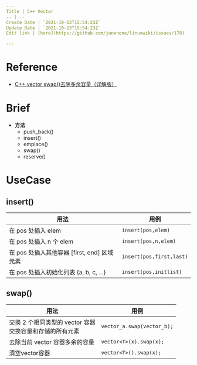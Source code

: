```yaml
---
Title | C++ Vector
-- | --
Create Date | `2021-10-13T15:54:23Z`
Update Date | `2021-10-13T15:54:23Z`
Edit link | [here](https://github.com/junxnone/linuxwiki/issues/178)

---
```

# Reference
- [C++ vector swap()去除多余容量（详解版）](http://c.biancheng.net/view/7403.html)

# Brief

- **方法**
  - push_back()
  - insert()
  - emplace()
  - swap()
  - reserve()

# UseCase

## insert()

用法 | 用例
-- | --
在 pos 处插入 elem | `insert(pos,elem)`
在 pos 处插入 n 个 elem | `insert(pos,n,elem)`
在 pos 处插入其他容器 [first, end] 区域元素 | `insert(pos,first,last)`
在 pos 处插入初始化列表 {a, b, c, ...}| `insert(pos,initlist)`

## swap()

用法 | 用例
-- | --
交换 2 个相同类型的 vector 容器<br>交换容量和存储的所有元素 | `vector_a.swap(vector_b);`
去除当前 vector 容器多余的容量 | `vector<T>(x).swap(x);`
清空vector容器 | `vector<T>().swap(x);`

